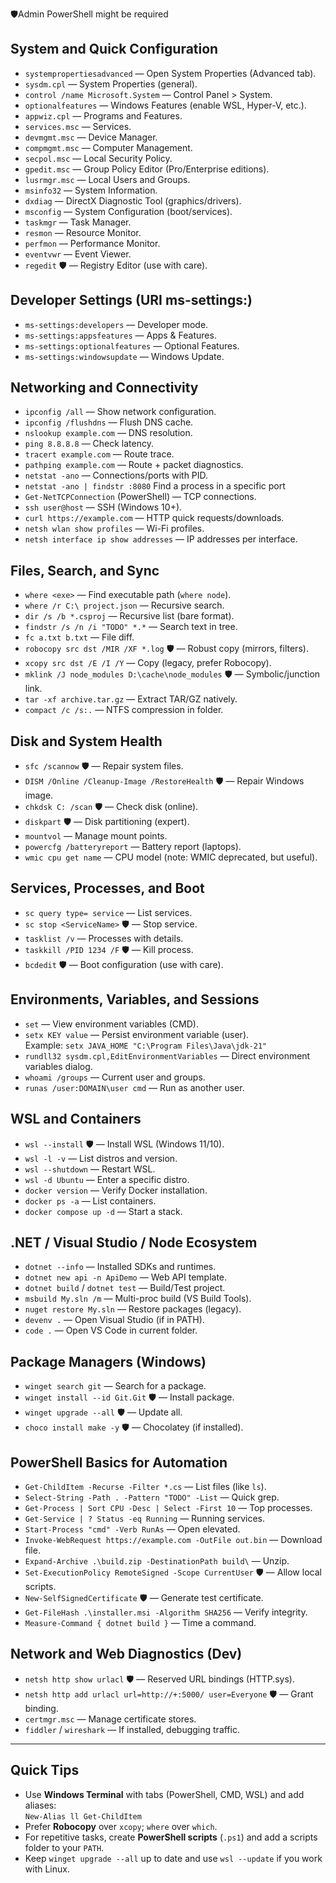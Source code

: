 🛡️Admin PowerShell might be required
## System and Quick Configuration
- `systempropertiesadvanced` — Open System Properties (Advanced tab).
- `sysdm.cpl` — System Properties (general).
- `control /name Microsoft.System` — Control Panel > System.
- `optionalfeatures` — Windows Features (enable WSL, Hyper-V, etc.).
- `appwiz.cpl` — Programs and Features.
- `services.msc` — Services.
- `devmgmt.msc` — Device Manager.
- `compmgmt.msc` — Computer Management.
- `secpol.msc` — Local Security Policy.
- `gpedit.msc` — Group Policy Editor (Pro/Enterprise editions).
- `lusrmgr.msc` — Local Users and Groups.
- `msinfo32` — System Information.
- `dxdiag` — DirectX Diagnostic Tool (graphics/drivers).
- `msconfig` — System Configuration (boot/services).
- `taskmgr` — Task Manager.
- `resmon` — Resource Monitor.
- `perfmon` — Performance Monitor.
- `eventvwr` — Event Viewer.
- `regedit` 🛡️ — Registry Editor (use with care).

## Developer Settings (URI ms-settings:)
- `ms-settings:developers` — Developer mode.
- `ms-settings:appsfeatures` — Apps & Features.
- `ms-settings:optionalfeatures` — Optional Features.
- `ms-settings:windowsupdate` — Windows Update.

## Networking and Connectivity
- `ipconfig /all` — Show network configuration.
- `ipconfig /flushdns` — Flush DNS cache.
- `nslookup example.com` — DNS resolution.
- `ping 8.8.8.8` — Check latency.
- `tracert example.com` — Route trace.
- `pathping example.com` — Route + packet diagnostics.
- `netstat -ano` — Connections/ports with PID.
- `netstat -ano | findstr :8080` Find a process in a specific port
- `Get-NetTCPConnection` (PowerShell) — TCP connections.
- `ssh user@host` — SSH (Windows 10+).
- `curl https://example.com` — HTTP quick requests/downloads.
- `netsh wlan show profiles` — Wi-Fi profiles.
- `netsh interface ip show addresses` — IP addresses per interface.

## Files, Search, and Sync
- `where <exe>` — Find executable path (`where node`).
- `where /r C:\ project.json` — Recursive search.
- `dir /s /b *.csproj` — Recursive list (bare format).
- `findstr /s /n /i "TODO" *.*` — Search text in tree.
- `fc a.txt b.txt` — File diff.
- `robocopy src dst /MIR /XF *.log` 🛡️ — Robust copy (mirrors, filters).
- `xcopy src dst /E /I /Y` — Copy (legacy, prefer Robocopy).
- `mklink /J node_modules D:\cache\node_modules` 🛡️ — Symbolic/junction link.
- `tar -xf archive.tar.gz` — Extract TAR/GZ natively.
- `compact /c /s:.` — NTFS compression in folder.

## Disk and System Health
- `sfc /scannow` 🛡️ — Repair system files.
- `DISM /Online /Cleanup-Image /RestoreHealth` 🛡️ — Repair Windows image.
- `chkdsk C: /scan` 🛡️ — Check disk (online).
- `diskpart` 🛡️ — Disk partitioning (expert).
- `mountvol` — Manage mount points.
- `powercfg /batteryreport` — Battery report (laptops).
- `wmic cpu get name` — CPU model (note: WMIC deprecated, but useful).

## Services, Processes, and Boot
- `sc query type= service` — List services.
- `sc stop <ServiceName>` 🛡️ — Stop service.
- `tasklist /v` — Processes with details.
- `taskkill /PID 1234 /F` 🛡️ — Kill process.
- `bcdedit` 🛡️ — Boot configuration (use with care).

## Environments, Variables, and Sessions
- `set` — View environment variables (CMD).
- `setx KEY value` — Persist environment variable (user).  
  Example: `setx JAVA_HOME "C:\Program Files\Java\jdk-21"`
- `rundll32 sysdm.cpl,EditEnvironmentVariables` — Direct environment variables dialog.
- `whoami /groups` — Current user and groups.
- `runas /user:DOMAIN\user cmd` — Run as another user.

## WSL and Containers
- `wsl --install` 🛡️ — Install WSL (Windows 11/10).
- `wsl -l -v` — List distros and version.
- `wsl --shutdown` — Restart WSL.
- `wsl -d Ubuntu` — Enter a specific distro.
- `docker version` — Verify Docker installation.
- `docker ps -a` — List containers.
- `docker compose up -d` — Start a stack.

## .NET / Visual Studio / Node Ecosystem
- `dotnet --info` — Installed SDKs and runtimes.
- `dotnet new api -n ApiDemo` — Web API template.
- `dotnet build` / `dotnet test` — Build/Test project.
- `msbuild My.sln /m` — Multi-proc build (VS Build Tools).
- `nuget restore My.sln` — Restore packages (legacy).
- `devenv .` — Open Visual Studio (if in PATH).
- `code .` — Open VS Code in current folder.

## Package Managers (Windows)
- `winget search git` — Search for a package.
- `winget install --id Git.Git` 🛡️ — Install package.
- `winget upgrade --all` 🛡️ — Update all.
- `choco install make -y` 🛡️ — Chocolatey (if installed).

## PowerShell Basics for Automation
- `Get-ChildItem -Recurse -Filter *.cs` — List files (like `ls`).
- `Select-String -Path . -Pattern "TODO" -List` — Quick grep.
- `Get-Process | Sort CPU -Desc | Select -First 10` — Top processes.
- `Get-Service | ? Status -eq Running` — Running services.
- `Start-Process "cmd" -Verb RunAs` — Open elevated.
- `Invoke-WebRequest https://example.com -OutFile out.bin` — Download file.
- `Expand-Archive .\build.zip -DestinationPath build\` — Unzip.
- `Set-ExecutionPolicy RemoteSigned -Scope CurrentUser` 🛡️ — Allow local scripts.
- `New-SelfSignedCertificate` 🛡️ — Generate test certificate.
- `Get-FileHash .\installer.msi -Algorithm SHA256` — Verify integrity.
- `Measure-Command { dotnet build }` — Time a command.

## Network and Web Diagnostics (Dev)
- `netsh http show urlacl` 🛡️ — Reserved URL bindings (HTTP.sys).
- `netsh http add urlacl url=http://+:5000/ user=Everyone` 🛡️ — Grant binding.
- `certmgr.msc` — Manage certificate stores.
- `fiddler` / `wireshark` — If installed, debugging traffic.

---

## Quick Tips
- Use **Windows Terminal** with tabs (PowerShell, CMD, WSL) and add aliases:  
  `New-Alias ll Get-ChildItem`
- Prefer **Robocopy** over `xcopy`; `where` over `which`.
- For repetitive tasks, create **PowerShell scripts** (`.ps1`) and add a scripts folder to your `PATH`.
- Keep `winget upgrade --all` up to date and use `wsl --update` if you work with Linux.
